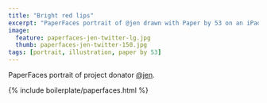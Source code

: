 ```yaml
---
title: "Bright red lips"
excerpt: "PaperFaces portrait of @jen drawn with Paper by 53 on an iPad."
image: 
  feature: paperfaces-jen-twitter-lg.jpg
  thumb: paperfaces-jen-twitter-150.jpg
tags: [portrait, illustration, paper by 53]
---
```


PaperFaces portrait of project donator [@jen](http://twitter.com/jen).

{% include boilerplate/paperfaces.html %}